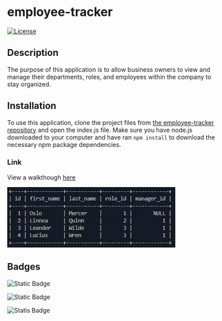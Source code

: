 # employee-tracker

[![License](https://img.shields.io/badge/License-MIT-brightgreen.svg)](LICENSE)

## Description

The purpose of this application is to allow business owners to view and manage their departments, roles, and employees within the company to stay organized. 

## Installation

To use this application, clone the project files from [the employee-tracker repository](https://github.com/Camparooni/employee-tracker) and open the index.js file. Make sure you have node.js downloaded to your computer and have ran `npm install` to download the necessary npm package dependencies. 

### Link

View a walkthough [here](https://drive.google.com/file/d/1l9PQpTVgfHBhU06B5X8Igm3RK1outq-4/view)

![logo-maker](./employeedb.PNG)


## Badges

![Static Badge](https://img.shields.io/badge/JavaScript-323330?style=for-the-badge&logo=javascript&logoColor=F7DF1E)

![Static Badge](https://img.shields.io/badge/Node.js-43853D?style=for-the-badge&logo=node.js&logoColor=white)

![Statis Badge](https://img.shields.io/badge/MySQL-005C84?style=for-the-badge&logo=mysql&logoColor=white)
